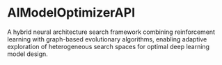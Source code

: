 # AIModelOptimizerAPI
A hybrid neural architecture search framework combining reinforcement learning with graph-based evolutionary algorithms, enabling adaptive exploration of heterogeneous search spaces for optimal deep learning model design.
